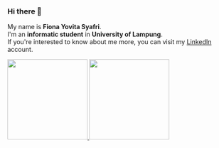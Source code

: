 ### Hi there 👋


My name is **Fiona Yovita Syafri**.\
I'm an **informatic student** in **University of Lampung**.\
If you're interested to know about me more, you can visit my [LinkedIn](https://www.linkedin.com/in/fiona-yovita-syafri-455b63193/) account.

<p align="left">
<a href="https://github.com/fionayovita">
  <img height="180em" src="https://github-readme-stats-eight-theta.vercel.app/api?username=fionayovita&show_icons=true&theme=algolia&include_all_commits=true&count_private=true"/>
  <img height="180em" src="https://github-readme-stats-eight-theta.vercel.app/api/top-langs/?username=fionayovita&layout=compact&langs_count=8&theme=algolia"/>
</a>
</p>
<!--
**fionayovita/fionayovita** is a ✨ _special_ ✨ repository because its `README.md` (this file) appears on your GitHub profile.

Here are some ideas to get you started:

- 🔭 I’m currently working on ...
- 🌱 I’m currently learning ...
- 👯 I’m looking to collaborate on ...
- 🤔 I’m looking for help with ...
- 💬 Ask me about ...
- 📫 How to reach me: ...
- 😄 Pronouns: ...
- ⚡ Fun fact: ...
-->
